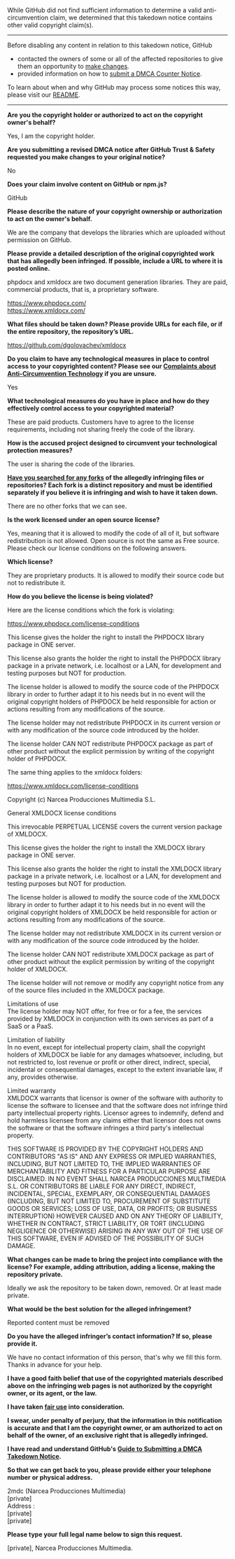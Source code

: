 While GitHub did not find sufficient information to determine a valid anti-circumvention claim, we determined that this takedown notice contains other valid copyright claim(s).

---

Before disabling any content in relation to this takedown notice, GitHub
- contacted the owners of some or all of the affected repositories to give them an opportunity to [make changes](https://docs.github.com/en/github/site-policy/dmca-takedown-policy#a-how-does-this-actually-work).
- provided information on how to [submit a DMCA Counter Notice](https://docs.github.com/en/articles/guide-to-submitting-a-dmca-counter-notice).

To learn about when and why GitHub may process some notices this way, please visit our [README](https://github.com/github/dmca/blob/master/README.md#anatomy-of-a-takedown-notice).

---

**Are you the copyright holder or authorized to act on the copyright owner's behalf?**

Yes, I am the copyright holder.

**Are you submitting a revised DMCA notice after GitHub Trust & Safety requested you make changes to your original notice?**

No

**Does your claim involve content on GitHub or npm.js?**

GitHub

**Please describe the nature of your copyright ownership or authorization to act on the owner's behalf.**

We are the company that develops the libraries which are uploaded without permission on GitHub.

**Please provide a detailed description of the original copyrighted work that has allegedly been infringed. If possible, include a URL to where it is posted online.**

phpdocx and xmldocx are two document generation libraries. They are paid, commercial products, that is, a proprietary software.

https://www.phpdocx.com/  
https://www.xmldocx.com/

**What files should be taken down? Please provide URLs for each file, or if the entire repository, the repository’s URL.**

https://github.com/dgolovachev/xmldocx

**Do you claim to have any technological measures in place to control access to your copyrighted content? Please see our <a href="https://docs.github.com/articles/guide-to-submitting-a-dmca-takedown-notice#complaints-about-anti-circumvention-technology">Complaints about Anti-Circumvention Technology</a> if you are unsure.**

Yes

**What technological measures do you have in place and how do they effectively control access to your copyrighted material?**

These are paid products. Customers have to agree to the license requirements, including not sharing freely the code of the library.

**How is the accused project designed to circumvent your technological protection measures?**

The user is sharing the code of the libraries.

**<a href="https://docs.github.com/articles/dmca-takedown-policy#b-what-about-forks-or-whats-a-fork">Have you searched for any forks</a> of the allegedly infringing files or repositories? Each fork is a distinct repository and must be identified separately if you believe it is infringing and wish to have it taken down.**

There are no other forks that we can see.

**Is the work licensed under an open source license?**

Yes, meaning that it is allowed to modify the code of all of it, but software redistribution is not allowed. Open source is not the same as Free source. Please check our license conditions on the following answers.

**Which license?**

They are proprietary products. It is allowed to modify their source code but not to redistribute it.

**How do you believe the license is being violated?**

Here are the license conditions which the fork is violating:

https://www.phpdocx.com/license-conditions

This license gives the holder the right to install the PHPDOCX library package in ONE server.

This license also grants the holder the right to install the PHPDOCX library package in a private network, i.e. localhost or a LAN, for development and testing purposes but NOT for production.

The license holder is allowed to modify the source code of the PHPDOCX library in order to further adapt it to his needs but in no event will the original copyright holders of PHPDOCX be held responsible for action or actions resulting from any modifications of the source.

The license holder may not redistribute PHPDOCX in its current version or with any modification of the source code introduced by the holder.

The license holder CAN NOT redistribute PHPDOCX package as part of other product without the explicit permission by writing of the copyright
holder of PHPDOCX.

The same thing applies to the xmldocx folders:

https://www.xmldocx.com/license-conditions

Copyright (c) Narcea Producciones Multimedia S.L.

General XMLDOCX license conditions

This irrevocable PERPETUAL LICENSE covers the current version package of XMLDOCX.

This license gives the holder the right to install the XMLDOCX library package in ONE server.

This license also grants the holder the right to install the XMLDOCX library package in a private network, i.e. localhost or a LAN, for development and testing purposes but NOT for production.

The license holder is allowed to modify the source code of the XMLDOCX library in order to further adapt it to his needs but in no event will the original copyright holders of XMLDOCX be held responsible for action or actions resulting from any modifications of the source.

The license holder may not redistribute XMLDOCX in its current version or with any modification of the source code introduced by the holder.

The license holder CAN NOT redistribute XMLDOCX package as part of other product without the explicit permission by writing of the copyright holder of XMLDOCX.

The license holder will not remove or modify any copyright notice from any of the source files included in the XMLDOCX package.

Limitations of use  
The license holder may NOT offer, for free or for a fee, the services provided by XMLDOCX in conjunction with its own services as part of a SaaS or a PaaS.

Limitation of liability  
In no event, except for intellectual property claim, shall the copyright holders of XMLDOCX be liable for any damages whatsoever, including, but not restricted to, lost revenue or profit or other direct, indirect, special, incidental or consequential damages, except to the extent invariable law, if any, provides otherwise.

Limited warranty  
XMLDOCX warrants that licensor is owner of the software with authority to license the software to licensee and that the software does not infringe third party intellectual property rights. Licensor agrees to indemnify, defend and hold harmless licensee from any claims either that licensor does not owns the software or that the software infringes a third party's intellectual property.

THIS SOFTWARE IS PROVIDED BY THE COPYRIGHT HOLDERS AND CONTRIBUTORS "AS IS" AND ANY EXPRESS OR IMPLIED WARRANTIES, INCLUDING, BUT NOT LIMITED TO, THE IMPLIED WARRANTIES OF MERCHANTABILITY AND FITNESS FOR A PARTICULAR PURPOSE ARE DISCLAIMED. IN NO EVENT SHALL NARCEA PRODUCCIONES MULTIMEDIA S.L. OR CONTRIBUTORS BE LIABLE FOR ANY DIRECT, INDIRECT, INCIDENTAL, SPECIAL, EXEMPLARY, OR CONSEQUENTIAL DAMAGES (INCLUDING, BUT NOT LIMITED TO, PROCUREMENT OF SUBSTITUTE GOODS OR SERVICES; LOSS OF USE, DATA, OR PROFITS; OR BUSINESS INTERRUPTION) HOWEVER CAUSED AND ON ANY THEORY OF LIABILITY, WHETHER IN CONTRACT, STRICT LIABILITY, OR TORT (INCLUDING NEGLIGENCE OR OTHERWISE) ARISING IN ANY WAY OUT OF THE USE OF THIS SOFTWARE, EVEN IF ADVISED OF THE POSSIBILITY OF SUCH DAMAGE.

**What changes can be made to bring the project into compliance with the license? For example, adding attribution, adding a license, making the repository private.**

Ideally we ask the repository to be taken down, removed. Or at least made private.

**What would be the best solution for the alleged infringement?**

Reported content must be removed

**Do you have the alleged infringer’s contact information? If so, please provide it.**

We have no contact information of this person, that's why we fill this form. Thanks in advance for your help.

**I have a good faith belief that use of the copyrighted materials described above on the infringing web pages is not authorized by the copyright owner, or its agent, or the law.**

**I have taken <a href="https://www.lumendatabase.org/topics/22">fair use</a> into consideration.**

**I swear, under penalty of perjury, that the information in this notification is accurate and that I am the copyright owner, or am authorized to act on behalf of the owner, of an exclusive right that is allegedly infringed.**

**I have read and understand GitHub's <a href="https://docs.github.com/articles/guide-to-submitting-a-dmca-takedown-notice/">Guide to Submitting a DMCA Takedown Notice</a>.**

**So that we can get back to you, please provide either your telephone number or physical address.**

2mdc (Narcea Producciones Multimedia)  
[private]  
Address :  
[private]  
[private]  

**Please type your full legal name below to sign this request.**

[private], Narcea Producciones Multimedia.
